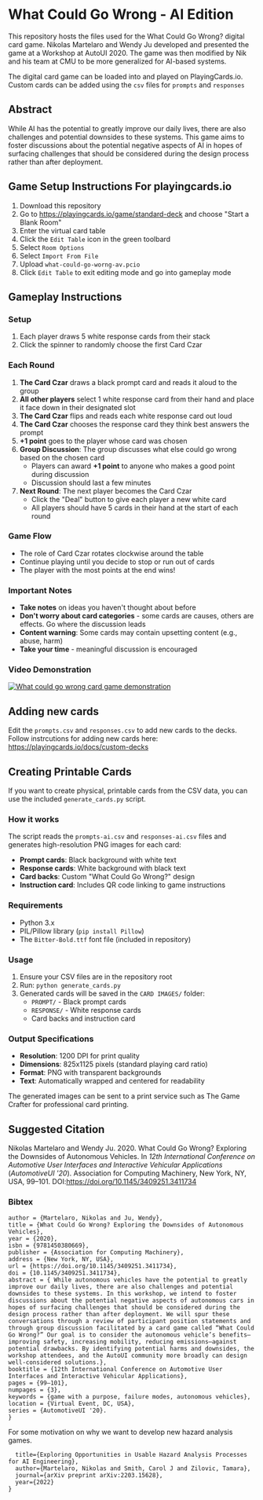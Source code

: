 # What Could Go Wrong - AI Edition

This repository hosts the files used for the What Could Go Wrong? digital card game. Nikolas Martelaro and Wendy Ju developed and presented the game at a Workshop at AutoUI 2020. The game was then modified by Nik and his team at CMU to be more generalized for AI-based systems.

The digital card game can be loaded into and played on PlayingCards.io. Custom cards can be added using the `csv` files for `prompts` and `responses`

## Abstract
While AI has the potential to greatly improve our daily lives, there are also challenges and potential downsides to these systems. This game aims to foster discussions about the potential negative aspects of AI in hopes of surfacing challenges that should be considered during the design process rather than after deployment.

## Game Setup Instructions For playingcards.io
1. Download this repository
2. Go to https://playingcards.io/game/standard-deck and choose "Start a Blank Room"
3. Enter the virtual card table
4. Click the `Edit Table` icon in the green toolbard
5. Select `Room Options`
6. Select  `Import From File`
7. Upload `what-could-go-worng-av.pcio`
8. Click `Edit Table` to exit editing mode and go into gameplay mode

## Gameplay Instructions

### Setup
1. Each player draws 5 white response cards from their stack
2. Click the spinner to randomly choose the first Card Czar

### Each Round
1. **The Card Czar** draws a black prompt card and reads it aloud to the group
2. **All other players** select 1 white response card from their hand and place it face down in their designated slot
3. **The Card Czar** flips and reads each white response card out loud
4. **The Card Czar** chooses the response card they think best answers the prompt
5. **+1 point** goes to the player whose card was chosen
6. **Group Discussion**: The group discusses what else could go wrong based on the chosen card
   - Players can award **+1 point** to anyone who makes a good point during discussion
   - Discussion should last a few minutes
7. **Next Round**: The next player becomes the Card Czar
   - Click the "Deal" button to give each player a new white card
   - All players should have 5 cards in their hand at the start of each round

### Game Flow
- The role of Card Czar rotates clockwise around the table
- Continue playing until you decide to stop or run out of cards
- The player with the most points at the end wins!

### Important Notes
- **Take notes** on ideas you haven't thought about before
- **Don't worry about card categories** - some cards are causes, others are effects. Go where the discussion leads
- **Content warning**: Some cards may contain upsetting content (e.g., abuse, harm)
- **Take your time** - meaningful discussion is encouraged


### Video Demonstration
[![What could go wrong card game demonstration](https://img.youtube.com/vi/DlqgWnhEqoc/0.jpg)](https://youtu.be/DlqgWnhEqoc)

## Adding new cards
Edit the `prompts.csv` and `responses.csv` to add new cards to the decks. Follow instrcutions for adding new cards here: https://playingcards.io/docs/custom-decks

## Creating Printable Cards

If you want to create physical, printable cards from the CSV data, you can use the included `generate_cards.py` script.

### How it works
The script reads the `prompts-ai.csv` and `responses-ai.csv` files and generates high-resolution PNG images for each card:

- **Prompt cards**: Black background with white text
- **Response cards**: White background with black text  
- **Card backs**: Custom "What Could Go Wrong?" design
- **Instruction card**: Includes QR code linking to game instructions

### Requirements
- Python 3.x
- PIL/Pillow library (`pip install Pillow`)
- The `Bitter-Bold.ttf` font file (included in repository)

### Usage
1. Ensure your CSV files are in the repository root
2. Run: `python generate_cards.py`
3. Generated cards will be saved in the `CARD IMAGES/` folder:
   - `PROMPT/` - Black prompt cards
   - `RESPONSE/` - White response cards
   - Card backs and instruction card

### Output Specifications
- **Resolution**: 1200 DPI for print quality
- **Dimensions**: 825x1125 pixels (standard playing card ratio)
- **Format**: PNG with transparent backgrounds
- **Text**: Automatically wrapped and centered for readability

The generated images can be sent to a print service such as The Game Crafter for professional card printing.

## Suggested Citation
Nikolas Martelaro and Wendy Ju. 2020. What Could Go Wrong? Exploring the Downsides of Autonomous Vehicles. In *12th International Conference on Automotive User Interfaces and Interactive Vehicular Applications* (*AutomotiveUI '20*). Association for Computing Machinery, New York, NY, USA, 99–101. DOI:https://doi.org/10.1145/3409251.3411734

### Bibtex
```@inproceedings{10.1145/3409251.3411734,  
author = {Martelaro, Nikolas and Ju, Wendy},  
title = {What Could Go Wrong? Exploring the Downsides of Autonomous Vehicles},  
year = {2020},  
isbn = {9781450380669},  
publisher = {Association for Computing Machinery},  
address = {New York, NY, USA},  
url = {https://doi.org/10.1145/3409251.3411734},  
doi = {10.1145/3409251.3411734},  
abstract = { While autonomous vehicles have the potential to greatly improve our daily lives, there are also challenges and potential downsides to these systems. In this workshop, we intend to foster discussions about the potential negative aspects of autonomous cars in hopes of surfacing challenges that should be considered during the design process rather than after deployment. We will spur these conversations through a review of participant position statements and through group discussion facilitated by a card game called “What Could Go Wrong?” Our goal is to consider the autonomous vehicle’s benefits—improving safety, increasing mobility, reducing emissions—against potential drawbacks. By identifying potential harms and downsides, the workshop attendees, and the AutoUI community more broadly can design well-considered solutions.},  
booktitle = {12th International Conference on Automotive User Interfaces and Interactive Vehicular Applications},  
pages = {99–101},  
numpages = {3},  
keywords = {game with a purpose, failure modes, autonomous vehicles},  
location = {Virtual Event, DC, USA},  
series = {AutomotiveUI '20}. 
}
```

For some motivation on why we want to develop new hazard analysis games.

```@article{martelaro2022exploring,
  title={Exploring Opportunities in Usable Hazard Analysis Processes for AI Engineering},
  author={Martelaro, Nikolas and Smith, Carol J and Zilovic, Tamara},
  journal={arXiv preprint arXiv:2203.15628},
  year={2022}
}
```



